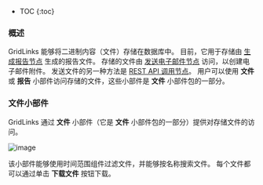 * TOC
{:toc}

### 概述

GridLinks 能够将二进制内容（文件）存储在数据库中。
目前，它用于存储由 [生成报告节点](/docs/{{docsPrefix}}user-guide/rule-engine-2-0/action-nodes/#generate-report-node) 生成的报告文件。
存储的文件由 [发送电子邮件节点](/docs/{{docsPrefix}}user-guide/rule-engine-2-0/external-nodes/#send-email-node) 访问，以创建电子邮件附件。
发送文件的另一种方法是 [REST API 调用节点](/docs/{{docsPrefix}}user-guide/rule-engine-2-0/external-nodes/#rest-api-call-node)。
用户可以使用 **文件** 或 **报告** 小部件访问存储的文件，这些小部件是 **文件** 小部件包的一部分。

### 文件小部件

GridLinks 通过 **文件** 小部件（它是 **文件** 小部件包的一部分）提供对存储文件的访问。

![image](/images/user-guide/ui/file-storage-files-widget.png)

该小部件能够使用时间范围组件过滤文件，并能够按名称搜索文件。
每个文件都可以通过单击 **下载文件** 按钮下载。